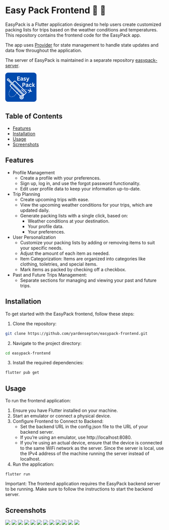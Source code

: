 # Easy Pack Frontend :luggage: :memo:

EasyPack is a Flutter application designed to help users create customized packing lists for trips based on the weather conditions and temperatures. This repository contains the frontend code for the EasyPack app.

The app uses [Provider](https://pub.dev/packages/provider) for state management to handle state updates and data flow throughout the application.

The server of EasyPack is maintained in a separate repository [easypack-server](https://github.com/yardensepton/easypack-server).

<img src="https://github.com/yardensepton/easypack-frontend/blob/ce82672abd3e5d3a93b73b971fd8bd6dba95444b/assets/background/EasyPack.png" width="100" />


## Table of Contents
* [Features](#features)
* [Installation](#installation)
* [Usage](#usage)
* [Screenshots](#screenshots)

## Features
* Profile Management
    * Create a profile with your preferences.
    * Sign up, log in, and use the forgot password functionality.
    * Edit user profile data to keep your information up-to-date.
* Trip Planning
    * Create upcoming trips with ease.
    * View the upcoming weather conditions for your trips, which are updated daily.
    * Generate packing lists with a single click, based on:
        * Weather conditions at your destination.
        * Your profile data.
        * Your preferences.
* User Personalization
    * Customize your packing lists by adding or removing items to suit your specific needs.
    *  Adjust the amount of each item as needed.
    * Item Categorization: Items are organized into categories like clothing, toiletries, and special items.
    * Mark items as packed by checking off a checkbox.
* Past and Future Trips Management:
    * Separate sections for managing and viewing your past and future trips.

## Installation
To get started with the EasyPack frontend, follow these steps:
1. Clone the repository:
```bash
git clone https://github.com/yardensepton/easypack-frontend.git
```
2. Navigate to the project directory:
```bash
cd easypack-frontend
```
3. Install the required dependencies:
```bash
flutter pub get
```
## Usage
To run the frontend application:
1. Ensure you have Flutter installed on your machine.
2. Start an emulator or connect a physical device.
3. Configure Frontend to Connect to Backend:
    * Set the backend URL in the config.json file to the URL of your backend server.
    * If you’re using an emulator, use http://localhost:8080.
    * If you’re using an actual device, ensure that the device is connected to the same WiFi network as the server. Since the server is local, use the IPv4 address of the machine running the server instead of localhost.
4. Run the application:
```
flutter run
```

Important: The frontend application requires the EasyPack backend server to be running. Make sure to follow the instructions to start the backend server.


## Screenshots
<img src="https://github.com/user-attachments/assets/4597c851-2a90-4581-9764-ce5dfbafbffa" width="30%"></img> <img src="https://github.com/user-attachments/assets/28e854a2-bbaa-42d4-bdb2-ae69ef5da0ee" width="30%"></img> <img src="https://github.com/user-attachments/assets/a4092c4c-9f4e-4a8f-b75f-f4ec17476686" width="30%"></img> <img src="https://github.com/user-attachments/assets/2c9bded4-5800-42c8-8f40-0b2ff39af1ce" width="30%"></img> <img src="https://github.com/user-attachments/assets/b4cf8a5a-287c-4d20-9918-e7bc4d32c729" width="30%"></img> <img src="https://github.com/user-attachments/assets/24233325-55c8-4881-9d87-68c46e6fb22b" width="30%"></img> <img src="https://github.com/user-attachments/assets/7ca79d88-0579-46b4-b33a-40e10b3b4f61" width="30%"></img> <img src="https://github.com/user-attachments/assets/26421c06-5555-4101-9d9a-b68e24f95548" width="30%"></img> <img src="https://github.com/user-attachments/assets/0cb0226e-3449-47aa-9866-fc9586601757" width="30%"></img> <img src="https://github.com/user-attachments/assets/d61e369d-34e9-4eab-a9ef-58463892c42c" width="30%"></img> <img src="https://github.com/user-attachments/assets/1ec7bc96-0447-4d07-96c7-bb21df770357" width="30%"></img> <img src="https://github.com/user-attachments/assets/210f9025-5cbe-47dd-a63d-c41491b0f047" width="30%"></img> 